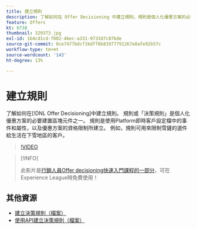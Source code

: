 ```yaml
---
title: 建立規則
description: 了解如何在 Offer Decisioning 中建立規則。規則是個人化優惠方案的必要建置區塊元件之一。
feature: Offers
kt: 6738
thumbnail: 329373.jpg
exl-id: 1b4cd1cd-f082-46ec-a331-9733d7c87bde
source-git-commit: 0ce7477bdcf1bdff8b83977791267e8afe92b57c
workflow-type: tm+mt
source-wordcount: '143'
ht-degree: 13%

---
```


# 建立規則

了解如何在[!DNL Offer Decisioning]中建立規則。 規則或「決策規則」是個人化優惠方案的必要建置區塊元件之一。 規則是使用Platform即時客戶設定檔中的事件和屬性，以及優惠方案的資格限制所建立。 例如，規則可用來限制雪鏟的選件給生活在下雪地區的客戶。

>[!VIDEO](https://video.tv.adobe.com/v/329373?quality=12&learn=on)

>[!INFO]
>
> 此影片是[行銷人員Offer decisioning快速入門課程的一部分](https://experienceleague.adobe.com/?lang=zh-Hant?recommended=ExperiencePlatform-U-1-2020.1.offerdecisioning)，可在Experience League時免費使用！


## 其他資源

* [建立決策規則（檔案）](https://experienceleague.adobe.com/docs/journey-optimizer/using/offer-decisioniong/create-components/creating-decision-rules.html)
* [使用API建立決策規則（檔案）](https://experienceleague.adobe.com/docs/journey-optimizer/using/offer-decisioniong/api-reference/offers-api/decision-rules/create.html)
